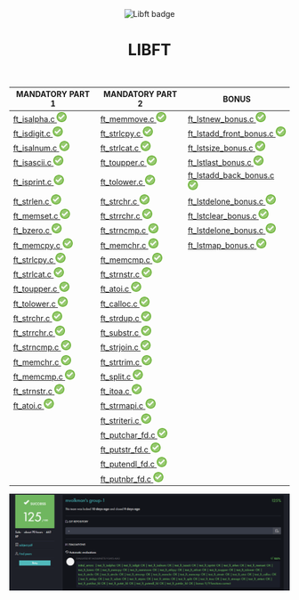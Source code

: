 <div align="center">
  <img src="https://raw.githubusercontent.com/maksim-volkmann/42-project-badges/main/badges/libftm.png" width="100" alt="Libft badge" />
  <h1>LIBFT</h1>
</div>

<br>

<table>
  <thead>
    <tr>
      <th><strong>MANDATORY PART 1</strong></th>
      <th><strong>MANDATORY PART 2</strong></th>
      <th><strong>BONUS</strong></th>
    </tr>
  </thead>
  <tbody>
    <tr>
      <td><a href="ft_isalpha.c">ft_isalpha.c <img src="/img/done.png" width="18" alt="done"></a></td>
      <td><a href="ft_memmove.c">ft_memmove.c <img src="/img/done.png" width="18" alt="done"></a></td>
      <td><a href="ft_lstnew_bonus.c">ft_lstnew_bonus.c <img src="/img/done.png" width="18" alt="done"></a></td>
    </tr>
    <tr>
      <td><a href="ft_isdigit.c">ft_isdigit.c <img src="/img/done.png" width="18" alt="done"></a></td>
      <td><a href="ft_strlcpy.c">ft_strlcpy.c <img src="/img/done.png" width="18" alt="done"></a></td>
      <td><a href="ft_lstadd_front_bonus.c">ft_lstadd_front_bonus.c <img src="/img/done.png" width="18" alt="done"></a></td>
    </tr>
    <tr>
      <td><a href="ft_isalnum.c">ft_isalnum.c <img src="/img/done.png" width="18" alt="done"></a></td>
      <td><a href="ft_strlcat.c">ft_strlcat.c <img src="/img/done.png" width="18" alt="done"></a></td>
      <td><a href="ft_lstsize_bonus.c">ft_lstsize_bonus.c <img src="/img/done.png" width="18" alt="done"></a></td>
    </tr>
    <tr>
      <td><a href="ft_isascii.c">ft_isascii.c <img src="/img/done.png" width="18" alt="done"></a></td>
      <td><a href="ft_toupper.c">ft_toupper.c <img src="/img/done.png" width="18" alt="done"></a></td>
      <td><a href="ft_lstlast_bonus.c">ft_lstlast_bonus.c <img src="/img/done.png" width="18" alt="done"></a></td>
    </tr>
    <tr>
      <td><a href="ft_isprint.c">ft_isprint.c <img src="/img/done.png" width="18" alt="done"></a></td>
      <td><a href="ft_tolower.c">ft_tolower.c <img src="/img/done.png" width="18" alt="done"></a></td>
      <td><a href="ft_lstadd_back_bonus.c">ft_lstadd_back_bonus.c <img src="/img/done.png" width="18" alt="done"></a></td>
    </tr>
    <tr>
      <td><a href="ft_strlen.c">ft_strlen.c <img src="/img/done.png" width="18" alt="done"></a></td>
      <td><a href="ft_strchr.c">ft_strchr.c <img src="/img/done.png" width="18" alt="done"></a></td>
      <td><a href="ft_lstdelone_bonus.c">ft_lstdelone_bonus.c <img src="/img/done.png" width="18" alt="done"></a></td>
    </tr>
    <tr>
      <td><a href="ft_memset.c">ft_memset.c <img src="/img/done.png" width="18" alt="done"></a></td>
      <td><a href="ft_strrchr.c">ft_strrchr.c <img src="/img/done.png" width="18" alt="done"></a></td>
      <td><a href="ft_lstclear_bonus.c">ft_lstclear_bonus.c <img src="/img/done.png" width="18" alt="done"></a></td>
    </tr>
    <tr>
      <td><a href="ft_bzero.c">ft_bzero.c <img src="/img/done.png" width="18" alt="done"></a></td>
      <td><a href="ft_strncmp.c">ft_strncmp.c <img src="/img/done.png" width="18" alt="done"></a></td>
      <td><a href="ft_lstdelone_bonus.c">ft_lstdelone_bonus.c <img src="/img/done.png" width="18" alt="done"></a></td>
    </tr>
    <tr>
      <td><a href="ft_memcpy.c">ft_memcpy.c <img src="/img/done.png" width="18" alt="done"></a></td>
      <td><a href="ft_memchr.c">ft_memchr.c <img src="/img/done.png" width="18" alt="done"></a></td>
      <td><a href="ft_lstmap_bonus.c">ft_lstmap_bonus.c <img src="/img/done.png" width="18" alt="done"></a></td>
    </tr>
    <tr>
      <td><a href="ft_strlcpy.c">ft_strlcpy.c <img src="/img/done.png" width="18" alt="done"></a></td>
      <td><a href="ft_memcmp.c">ft_memcmp.c <img src="/img/done.png" width="18" alt="done"></a></td>
      <td></td>
    </tr>
    <tr>
      <td><a href="ft_strlcat.c">ft_strlcat.c <img src="/img/done.png" width="18" alt="done"></a></td>
      <td><a href="ft_strnstr.c">ft_strnstr.c <img src="/img/done.png" width="18" alt="done"></a></td>
      <td></td>
    </tr>
    <tr>
      <td><a href="ft_toupper.c">ft_toupper.c <img src="/img/done.png" width="18" alt="done"></a></td>
      <td><a href="ft_atoi.c">ft_atoi.c <img src="/img/done.png" width="18" alt="done"></a></td>
      <td></td>
    </tr>
    <tr>
      <td><a href="ft_tolower.c">ft_tolower.c <img src="/img/done.png" width="18" alt="done"></a></td>
      <td><a href="ft_calloc.c">ft_calloc.c <img src="/img/done.png" width="18" alt="done"></a></td>
      <td></td>
    </tr>
    <tr>
      <td><a href="ft_strchr.c">ft_strchr.c <img src="/img/done.png" width="18" alt="done"></a></td>
      <td><a href="ft_strdup.c">ft_strdup.c <img src="/img/done.png" width="18" alt="done"></a></td>
      <td></td>
    </tr>
    <tr>
      <td><a href="ft_strrchr.c">ft_strrchr.c <img src="/img/done.png" width="18" alt="done"></a></td>
      <td><a href="ft_substr.c">ft_substr.c <img src="/img/done.png" width="18" alt="done"></a></td>
      <td></td>
    </tr>
    <tr>
      <td><a href="ft_strncmp.c">ft_strncmp.c <img src="/img/done.png" width="18" alt="done"></a></td>
      <td><a href="ft_strjoin.c">ft_strjoin.c <img src="/img/done.png" width="18" alt="done"></a></td>
      <td></td>
    </tr>
    <tr>
      <td><a href="ft_memchr.c">ft_memchr.c <img src="/img/done.png" width="18" alt="done"></a></td>
      <td><a href="ft_strtrim.c">ft_strtrim.c <img src="/img/done.png" width="18" alt="done"></a></td>
      <td></td>
    </tr>
    <tr>
      <td><a href="ft_memcmp.c">ft_memcmp.c <img src="/img/done.png" width="18" alt="done"></a></td>
      <td><a href="ft_split.c">ft_split.c <img src="/img/done.png" width="18" alt="done"></a></td>
      <td></td>
    </tr>
    <tr>
      <td><a href="ft_strnstr.c">ft_strnstr.c <img src="/img/done.png" width="18" alt="done"></a></td>
      <td><a href="ft_itoa.c">ft_itoa.c <img src="/img/done.png" width="18" alt="done"></a></td>
      <td></td>
    </tr>
    <tr>
      <td><a href="ft_atoi.c">ft_atoi.c <img src="/img/done.png" width="18" alt="done"></a></td>
      <td><a href="ft_strmapi.c">ft_strmapi.c <img src="/img/done.png" width="18" alt="done"></a></td>
      <td></td>
    </tr>
    <tr>
      <td></td>
      <td><a href="ft_striteri.c">ft_striteri.c <img src="/img/done.png" width="18" alt="done"></a></td>
      <td></td>
    </tr>
    <tr>
      <td></td>
      <td><a href="ft_putchar_fd.c">ft_putchar_fd.c <img src="/img/done.png" width="18" alt="done"></a></td>
      <td></td>
    </tr>
    <tr>
      <td></td>
      <td><a href="ft_putstr_fd.c">ft_putstr_fd.c <img src="/img/done.png" width="18" alt="done"></a></td>
      <td></td>
    </tr>
    <tr>
      <td></td>
      <td><a href="ft_putendl_fd.c">ft_putendl_fd.c <img src="/img/done.png" width="18" alt="done"></a></td>
      <td></td>
    </tr>
    <tr>
      <td></td>
      <td><a href="ft_putnbr_fd.c">ft_putnbr_fd.c <img src="/img/done.png" width="18" alt="done"></a></td>
      <td></td>
    </tr>
  </tbody>
</table>


<p align="center">
  <img src="/img/score.png" alt="score"/>
</p>
